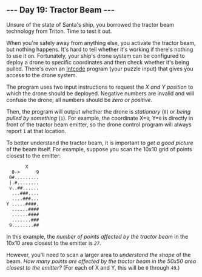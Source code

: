 <h2>--- Day 19: Tractor Beam ---</h2><p>Unsure of the state of Santa&apos;s ship, you <span title="&quot;borrowed&quot;">borrowed</span> the tractor beam technology from Triton. Time to test it out.</p>
<p>When you&apos;re safely away from anything else, you activate the tractor beam, but nothing happens.  It&apos;s hard to tell whether it&apos;s working if there&apos;s nothing to use it on. Fortunately, your ship&apos;s drone system can be configured to deploy a drone to specific coordinates and then check whether it&apos;s being pulled. There&apos;s even an <a href="9">Intcode</a> program (your puzzle input) that gives you access to the drone system.</p>
<p>The program uses two input instructions to request the <em>X and Y position</em> to which the drone should be deployed.  Negative numbers are invalid and will confuse the drone; all numbers should be <em>zero or positive</em>.</p>
<p>Then, the program will output whether the drone is <em>stationary</em> (<code>0</code>) or <em>being pulled by something</em> (<code>1</code>). For example, the coordinate X=<code>0</code>, Y=<code>0</code> is directly in front of the tractor beam emitter, so the drone control program will always report <code>1</code> at that location.</p>
<p>To better understand the tractor beam, it is important to <em>get a good picture</em> of the beam itself. For example, suppose you scan the 10x10 grid of points closest to the emitter:</p>
<pre><code>       X
  0-&gt;      9
 0#.........
 |.#........
 v..##......
  ...###....
  ....###...
Y .....####.
  ......####
  ......####
  .......###
 9........##
</code></pre>
<p>In this example, the <em>number of points affected by the tractor beam</em> in the 10x10 area closest to the emitter is <code><em>27</em></code>.</p>
<p>However, you&apos;ll need to scan a larger area to <em>understand the shape</em> of the beam. <em>How many points are affected by the tractor beam in the 50x50 area closest to the emitter?</em> (For each of X and Y, this will be <code>0</code> through <code>49</code>.)</p>
